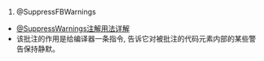 1. @SuppressFBWarnings
  - [@SuppressWarnings注解用法详解](https://blog.csdn.net/sysware_carol/article/details/52100580)
  - 该批注的作用是给编译器一条指令, 告诉它对被批注的代码元素内部的某些警告保持静默。
